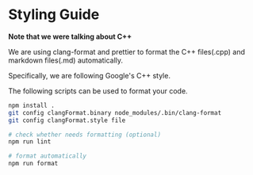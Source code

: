 # Styling Guide

**Note that we were talking about C++**

We are using clang-format and prettier to format the C++ files(.cpp) and markdown files(.md) automatically.

Specifically, we are following Google's C++ style.

The following scripts can be used to format your code.

```bash
npm install .
git config clangFormat.binary node_modules/.bin/clang-format
git config clangFormat.style file

# check whether needs formatting (optional)
npm run lint

# format automatically
npm run format
```
